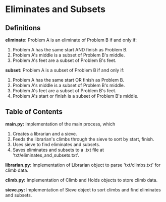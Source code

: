 # Eliminates and Subsets

## Definitions

**eliminate:** Problem A is an eliminate of Problem B if and only if:

1. Problem A has the same start AND finish as Problem B.
2. Problem A's middle is a subset of Problem B's middle.
3. Problem A's feet are a subset of Problem B's feet.

**subset:** Problem A is a subset of Problem B if and only if:

1. Problem A has the same start OR finish as Problem B.
2. Problem A's middle is a subset of Problem B's middle.
3. Problem A's feet are a subset of Problem B's feet.
4. Problem A's start or finish is a subset of Problem B's middle.

## Table of Contents

**main.py:** Implementation of the main process, which

1. Creates a librarian and a sieve.  
2. Feeds the librarian's climbs through the sieve to sort by start, finish.  
3. Uses sieve to find eliminates and subsets.  
4. Saves eliminates and subsets to a .txt file at 'txt/eliminates_and_subsets.txt'.  

**librarian.py:** Implementation of Librarian object to parse 'txt/climbs.txt' for climb data.  

**climb.py:** Implementation of Climb and Holds objects to store climb data.

**sieve.py:** Implementation of Sieve object to sort climbs and find eliminates and subsets.
